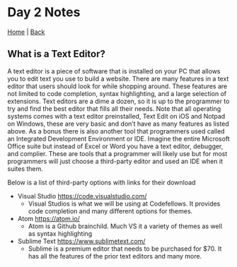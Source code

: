 # Day 2 Notes
[Home](/README.md) | [Back](/102-main/102TableofContents.md)


## What is a Text Editor?

  A text editor is a piece of software that is installed on your PC that allows you to edit text you use to build a website. There are many features in a text editor that users should look for while shopping around. These features are not limited to code completion, syntax highlighting, and a large selection of extensions. Text editors are a dime a dozen, so it is up to the programmer to try and find the best editor that fills all their needs. Note that all operating systems comes with a text editor preinstalled, Text Edit on iOS and Notpad on Windows, these are very basic and don’t have as many features as listed above. As a bonus there is also another tool that programmers used called an Integrated Development Environment or IDE.  Imagine the entire Microsoft Office suite but instead of Excel or Word you have a text editor, debugger, and complier. These are tools that a programmer will likely use but for most programmers will just choose a third-party editor and used an IDE when it suites them.    

Below is a list of third-party options with links for their download

- Visual Studio https://code.visualstudio.com/ 
	- Visual Studios is what we will be using at Codefellows. It provides code completion and many different options for themes.
- Atom https://atom.io/ 
  - Atom is a Github brainchild. Much VS it a variety of themes as well as syntax highlighting
- Sublime Text https://www.sublimetext.com/ 
	- Sublime is a premium editor that needs to be purchased for $70. It has all the features of the prior text editors and many more.

